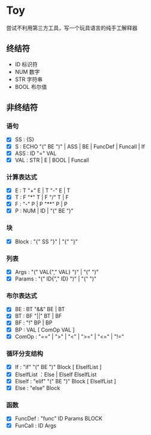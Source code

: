 ﻿# Toy

尝试不利用第三方工具，写一个玩具语言的纯手工解释器

## 终结符

- ID 标识符
- NUM 数字
- STR 字符串
- BOOL 布尔值

## 非终结符

### 语句

- [x] SS : {S}
- [x] S : ECHO "(" BE ")" | ASS | BE | FuncDef | Funcall | If
- [x] ASS : ID "=" VAL
- [x] VAL : STR | E | BOOL | Funcall

### 计算表达式

- [x] E : T "+" E | T "-" E | T
- [x] T : F "*" T | F "/" T | F
- [x] F : "-" P | P "**" P | P
- [x] P : NUM | ID | "(" BE ")"

### 块

- [x] Block : "{" SS "}" | "{" "}"

### 列表

- [x] Args : "(" VAL{"," VAL} ")" | "(" ")"
- [x] Params : "(" ID{"," ID} ")" | "(" ")"

### 布尔表达式

- [x] BE : BT "&&" BE | BT
- [x] BT : BF "||" BT | BF
- [x] BF : "!" BP | BP
- [x] BP : VAL [ ComOp VAL ]
- [x] ComOp : "==" | ">" | "<" | ">=" | "<=" | "!="

### 循环分支结构

- [x] If : "if" "(" BE ")" Block [ ElseIfList ]
- [x] ElseIfList ：Else | ElseIf ElseIfList
- [x] ElseIf : "elif" "(" BE ")"  Block [ ElseIfList ] 
- [x] Else : "else" Block

### 函数

- [x] FuncDef : "func" ID Params BLOCK
- [x] FunCall : ID Args
